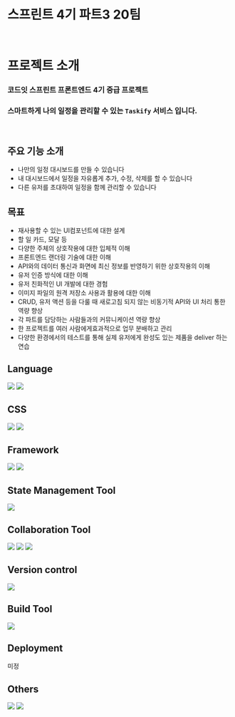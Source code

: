 <h1>스프린트 4기 파트3 20팀</h1>

<br/>

# 프로젝트 소개


### 코드잇 스프린트 프론트엔드 4기 중급 프로젝트
### 스마트하게 나의 일정을 관리할 수 있는 `Taskify` 서비스 입니다.

<br/>

## 주요 기능 소개
- 나만의 일정 대시보드를 만들 수 있습니다
- 내 대시보드에서 일정을 자유롭게 추가, 수정, 삭제를 할 수 있습니다
- 다른 유저를 초대하여 일정을 함께 관리할 수 있습니다


## 목표
- 재사용할 수 있는 UI컴포넌트에 대한 설계
- 할 일 카드, 모달 등
- 다양한 주체의 상호작용에 대한 입체적 이해
- 프론트엔드 랜더링 기술에 대한 이해
- API와의 데이터 통신과 화면에 최신 정보를 반영하기 위한 상호작용의 이해
- 유저 인증 방식에 대한 이해
- 유저 친화적인 UI 개발에 대한 경험
- 이미지 파일의 원격 저장소 사용과 활용에 대한 이해
- CRUD, 유저 액션 등을 다룰 때 새로고침 되지 않는 비동기적 API와 UI 처리 통한 역량 향상
- 각 파트를 담당하는 사람들과의 커뮤니케이션 역량 향상
- 한 프로젝트를 여러 사람에게효과적으로 업무 분배하고 관리
- 다양한 환경에서의 테스트를 통해 실제 유저에게 완성도 있는 제품을 deliver 하는 연습


## Language
 <img src="https://img.shields.io/badge/html5-E34F26?style=for-the-badge&logo=html5&logoColor=white"> 
 <img src="https://img.shields.io/badge/typescript-3178C6?style=for-the-badge&logo=typescript&logoColor=black"> 


## CSS
   <img src="https://img.shields.io/badge/sass-CC6699?style=for-the-badge&logo=sass&logoColor=white"> 
   <img src="https://img.shields.io/badge/cssmodules-000000?style=for-the-badge&logo=cssmodules&logoColor=white">
   
   
  ## Framework
  <img src="https://img.shields.io/badge/react-61DAFB?style=for-the-badge&logo=react&logoColor=black"> 
  <img src="https://img.shields.io/badge/next-000000?style=for-the-badge&logo=next.js&logoColor=white"> 

  ## State Management Tool
  <img src="https://img.shields.io/badge/github-181717?style=for-the-badge&logo=github&logoColor=white"> 
   
  ## Collaboration Tool
  <img src="https://img.shields.io/badge/figma-F24E1E?style=for-the-badge&logo=figma&logoColor=white"> 
  <img src="https://img.shields.io/badge/notion-000000?style=for-the-badge&logo=notion&logoColor=white">  
  <img src="https://img.shields.io/badge/github-181717?style=for-the-badge&logo=github&logoColor=white"> 
 
 
  ## Version control
   <img src="https://img.shields.io/badge/git-F05032?style=for-the-badge&logo=git&logoColor=white">
 
  ## Build Tool
   <img src="https://img.shields.io/badge/create react app-09D3AC?style=for-the-badge&logo=create react app&logoColor=white"> 

  ## Deployment
 미정

  ## Others
  <img src="https://img.shields.io/badge/eslint-4B32C3?style=for-the-badge&logo=eslint&logoColor=white"> 
  <img src="https://img.shields.io/badge/prettier-F7B93E?style=for-the-badge&logo=prettier&logoColor=white"> 